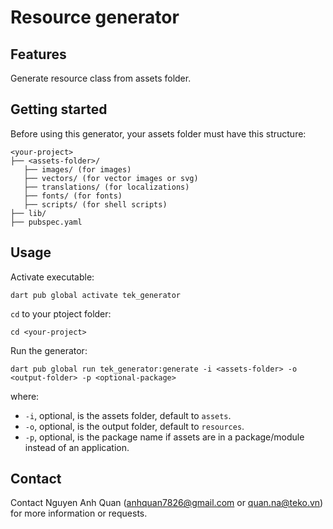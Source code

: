 # Resource generator

## Features

Generate resource class from assets folder.

## Getting started

Before using this generator, your assets folder must have this structure:<br>
```
<your-project>
├── <assets-folder>/
   ├── images/ (for images)
   ├── vectors/ (for vector images or svg)
   ├── translations/ (for localizations)
   ├── fonts/ (for fonts)
   ├── scripts/ (for shell scripts)
├── lib/
├── pubspec.yaml
```

## Usage

Activate executable:<br>
```
dart pub global activate tek_generator
```

`cd` to your ptoject folder:
```
cd <your-project>
```

Run the generator:
```
dart pub global run tek_generator:generate -i <assets-folder> -o <output-folder> -p <optional-package>
```
where:
- `-i`, optional, is the assets folder, default to `assets`.
- `-o`, optional, is the output folder, default to `resources`.
- `-p`, optional, is the package name if assets are in a package/module instead of an application.

## Contact

Contact Nguyen Anh Quan (anhquan7826@gmail.com or quan.na@teko.vn) for more information or requests.